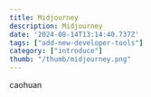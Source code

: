 ```yaml
---
title: Midjourney
description: Midjourney
date: '2024-08-14T13:14:40.737Z'
tags: ["add-new-developer-tools"]
category: ["introduce"]
thumb: "/thumb/midjourney.png"
---
```

caohuan